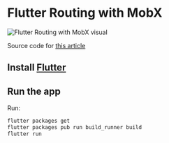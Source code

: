 # Flutter Routing with MobX

![Flutter Routing with MobX visual](https://raw.githubusercontent.com/jackvz/flutter-routing-with-mobx/master/flutter-routing-with-mobx.gif)

Source code for [this article](https://www.indecorous.online/blog/flutter-routing-with-mobx/)

## Install [Flutter](https://flutter.dev/docs/get-started/install)

## Run the app

Run:
```sh
flutter packages get
flutter packages pub run build_runner build
flutter run
```

